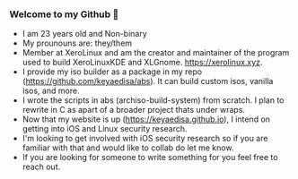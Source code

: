 ### Welcome to my Github 👋

- I am 23 years old and Non-binary
- My prounouns are: they/them
- Member at XeroLinux and am the creator and maintainer of the program used to build XeroLinuxKDE and XLGnome. https://xerolinux.xyz.
- I provide my iso builder as a package in my repo (https://github.com/keyaedisa/abs). It can build custom isos, vanilla isos, and more.
- I wrote the scripts in abs (archiso-build-system) from scratch. I plan to rewrite in C as apart of a broader project thats under wraps.
- Now that my website is up (https://keyaedisa.github.io), I intend on getting into iOS and Linux security research.
- I'm looking to get involved with iOS security research so if you are familiar with that and would like to collab do let me know.
- If you are looking for someone to write something for you feel free to reach out.


<!--
**keyaedisa/keyaedisa** is a ✨ _special_ ✨ repository because its `README.md` (this file) appears on your GitHub profile.

Here are some ideas to get you started:

- 🔭 I’m currently working on ...
- 🌱 I’m currently learning ...
- 👯 I’m looking to collaborate on ...
- 🤔 I’m looking for help with ...
- 💬 Ask me about ...
- 📫 How to reach me: ...
- 😄 Pronouns: ...
- ⚡ Fun fact: ...
-->
